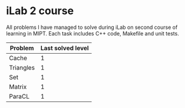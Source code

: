 # iLab 2 course
All problems I have managed to solve during iLab on second course of learning in MIPT. Each task includes C++ code, Makefile and unit tests.

| Problem     | Last solved level  |
| ----------- | ------------- |
| Cache       | 1             |
| Triangles   | 1             |
| Set         | 1             |
| Matrix      | 1             |
| ParaCL      | 1             |
